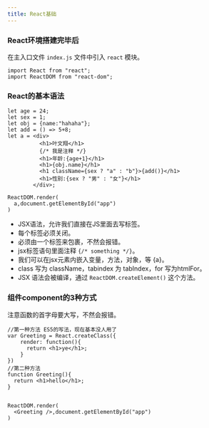 ```yaml
---
title: React基础
---
```


### React环境搭建完毕后
在主入口文件 `index.js` 文件中引入 `react` 模块。

```
import React from "react";
import ReactDOM from "react-dom";
```

### React的基本语法

```
let age = 24;
let sex = 1;
let obj = {name:"hahaha"};
let add = () => 5+8;
let a = <div>
          <h1>叶文翔</h1>
          {/* 我是注释 */}
          <h1>年龄:{age+1}</h1>
          <h1>{obj.name}</h1>
          <h1 className={sex ? "a" : "b"}>{add()}</h1>
          <h1>性别:{sex ? "男" : "女"}</h1>
        </div>;

ReactDOM.render(
  a,document.getElementById("app")
)

```
- JSX语法，允许我们直接在JS里面去写标签。
- 每个标签必须关闭。
- 必须由一个标签来包裹，不然会报错。
- jsx标签语句里面注释 `{/* something */}`。
- 我们可以在jsx元素内嵌入变量，方法，对象，等 {a}。
- class 写为 className，tabindex 为 tabIndex，for 写为htmlFor。
- JSX 语法会被编译，通过 `ReactDOM.createElement()` 这个方法。

### 组件component的3种方式
注意函数的首字母要大写，不然会报错。

```
//第一种方法 ES5的写法，现在基本没人用了
var Greeting = React.createClass({
    render: function(){
      return <h1>ye</h1>;
    }
})
//第二种方法
function Greeting(){
  return <h1>hello</h1>;
}


ReactDOM.render(
  <Greeting />,document.getElementById("app")
)
```
